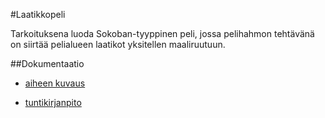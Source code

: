 #Laatikkopeli

Tarkoituksena luoda Sokoban-tyyppinen peli, jossa pelihahmon tehtävänä on siirtää pelialueen laatikot yksitellen maaliruutuun. 

##Dokumentaatio

- [aiheen kuvaus](Laatikkopeli/dokumentaatio/aiheenKuvausJaRakenne.md)

- [tuntikirjanpito](Laatikkopeli/dokumentaatio/tuntikirjanpito.md)
